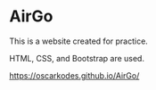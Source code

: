 # AirGo
This is a website created for practice.

HTML, CSS, and Bootstrap are used.

https://oscarkodes.github.io/AirGo/
